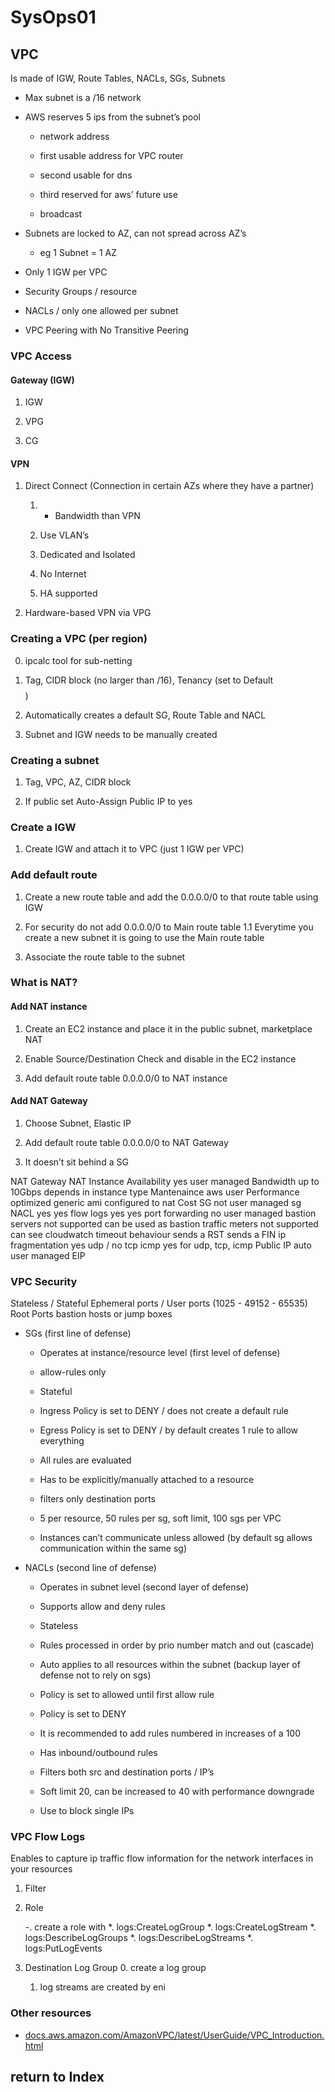 # SysOps01

## VPC

Is made of IGW, Route Tables, NACLs, SGs, Subnets

- Max subnet is a /16 network

- AWS reserves 5 ips from the subnet’s pool

    - network address

    - first usable address for VPC router

    - second usable for dns

    - third reserved for aws’ future use

    - broadcast

- Subnets are locked to AZ, can not spread across AZ’s

    - eg 1 Subnet = 1 AZ

- Only 1 IGW per VPC

- Security Groups / resource

- NACLs / only one allowed per subnet

- VPC Peering with No Transitive Peering

### VPC Access

#### Gateway (IGW)

1. IGW

2. VPG

3. CG

#### VPN

1. Direct Connect (Connection in certain AZs where they have a partner)

    1. + Bandwidth than VPN

    2. Use VLAN’s

    3. Dedicated and Isolated

    4. No Internet

    5. HA supported

2. Hardware-based VPN via VPG

### Creating a VPC (per region)

0. ipcalc tool for sub-netting

1. Tag, CIDR block (no larger than /16), Tenancy (set to Default $$$$)

2. Automatically creates a default SG, Route Table and NACL

3. Subnet and IGW needs to be manually created

### Creating a subnet

1. Tag, VPC, AZ, CIDR block

2. If public set Auto-Assign Public IP to yes

### Create a IGW

1. Create IGW and attach it to VPC (just 1 IGW per VPC)

### Add default route

1. Create a new route table and add the 0.0.0.0/0 to that route table using IGW

2. For security do not add 0.0.0.0/0 to Main route table 1.1 Everytime you create a new subnet it is going to use the Main route table

3. Associate the route table to the subnet

### What is NAT?

#### Add NAT instance

1. Create an EC2 instance and place it in the public subnet, marketplace NAT

2. Enable Source/Destination Check and disable in the EC2 instance

3. Add default route table 0.0.0.0/0 to NAT instance

#### Add NAT Gateway

1. Choose Subnet, Elastic IP

2. Add default route table 0.0.0.0/0 to NAT Gateway

3. It doesn’t sit behind a SG

NAT Gateway NAT Instance Availability yes user managed Bandwidth up to 10Gbps depends in instance type Mantenaince aws user Performance optimized generic ami configured to nat Cost SG not user managed sg NACL yes yes flow logs yes yes port forwarding no user managed bastion servers not supported can be used as bastion traffic meters not supported can see cloudwatch timeout behaviour sends a RST sends a FIN ip fragmentation yes udp / no tcp icmp yes for udp, tcp, icmp Public IP auto user managed EIP

### VPC Security

Stateless / Stateful Ephemeral ports / User ports (1025 - 49152 - 65535) Root Ports bastion hosts or jump boxes

- SGs (first line of defense)

    - Operates at instance/resource level (first level of defense)

    - allow-rules only

    - Stateful

    - Ingress Policy is set to DENY / does not create a default rule

    - Egress Policy is set to DENY / by default creates 1 rule to allow everything

    - All rules are evaluated

    - Has to be explicitly/manually attached to a resource

    - filters only destination ports

    - 5 per resource, 50 rules per sg, soft limit, 100 sgs per VPC

    - Instances can’t communicate unless allowed (by default sg allows communication within the same sg)

- NACLs (second line of defense)

    - Operates in subnet level (second layer of defense)

    - Supports allow and deny rules

    - Stateless

    - Rules processed in order by prio number match and out (cascade)

    - Auto applies to all resources within the subnet (backup layer of defense not to rely on sgs)

    - Policy is set to allowed until first allow rule

    - Policy is set to DENY

    - It is recommended to add rules numbered in increases of a 100

    - Has inbound/outbound rules

    - Filters both src and destination ports / IP’s

    - Soft limit 20, can be increased to 40 with performance downgrade

    - Use to block single IPs

### VPC Flow Logs

Enables to capture ip traffic flow information for the network interfaces in your resources

1. Filter

2. Role

    -. create a role with
        *. logs:CreateLogGroup
        *. logs:CreateLogStream
        *. logs:DescribeLogGroups
        *. logs:DescribeLogStreams
        *. logs:PutLogEvents

9. Destination Log Group
    0. create a log group
    1. log streams are created by eni

### Other resources

- [docs.aws.amazon.com/AmazonVPC/latest/UserGuide/VPC_Introduction.html](http://docs.aws.amazon.com/AmazonVPC/latest/UserGuide/VPC_Introduction.html)

## return to Index

